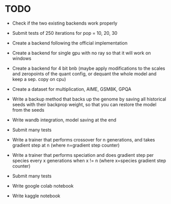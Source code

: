 # TODO
- Check if the two existing backends work properly
- Submit tests of 250 iterations for pop = 10, 20, 30

- Create a backend following the official implementation
- Create a backend for single gpu with no ray so that it will work on windows
- Create a backend for 4 bit bnb (maybe apply modifications to the scales and zeropoints of the quant config, or dequant the whole model and keep a sep. copy on cpu)
- Create a dataset for multiplication, AIME, GSM8K, GPQA
- Write a backup method that backs up the genome by saving all historical seeds with their backprop weight, so that you can restore the model from the seeds
- Write wandb integration, model saving at the end
- Submit many tests

- Write a trainer that performs crossover for n generations, and takes gradient step at n (where n=gradient step counter)
- Write a trainer that performs speciation and does gradient step per species every x generations when x != n (where x=species gradient step counter)
- Submit many tests

- Write google colab notebook
- Write kaggle notebook
